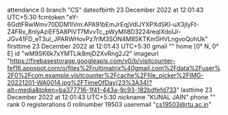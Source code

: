 attendance
0
branch
"CS"
dateofbirth
23 December 2022 at 12:01:43 UTC+5:30
fcmtoken
"eY-6GdtFRwWmv70DDM1lVm:APA91bEmJrEqjVdlJYXPXdSKl-uX3jlyFt-Z4FRx_8nIyAziEF5A8PlVT7MvvTc_pWyMII8D3224reqlXdolJi-JGv41FD_eT3uI_JPARWHovPz7rlM3SON4M85KTKm5HVLngvoQohUk"
firsttime
23 December 2022 at 12:01:43 UTC+5:30
gmail
""
home
[0° N, 0° E]
id
"wM9SK6k7xYMTLik8mjD2XvRng2J2"
imageurl
"https://firebasestorage.googleapis.com/v0/b/visitcounter-fef16.appspot.com/o/files%2Frultimatrix%40gmail.com%2Fdata%2Fuser%2F0%2Fcom.example.visitcounter%2Fcache%2Ffile_picker%2FIMG-20221201-WA0014.jpg%2FTimeOfDay(23%3A34)?alt=media&token=ba377716-1f41-443a-9c93-182bdfefd733"
lasttime
23 December 2022 at 12:01:43 UTC+5:30
nickname
"KUNAL JAIN"
phone
""
rank
0
registerations
0
rollnumber
19503
useremail
"cs19503@rtu.ac.in"
